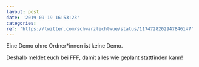 ```yaml
---
layout: post
date: '2019-09-19 16:53:23'
categories: 
ref: 'https://twitter.com/schwarzlichtwue/status/1174728202947846147'
---
```

Eine Demo ohne Ordner\*innen ist keine Demo.

Deshalb meldet euch bei FFF, damit alles wie geplant stattfinden kann!